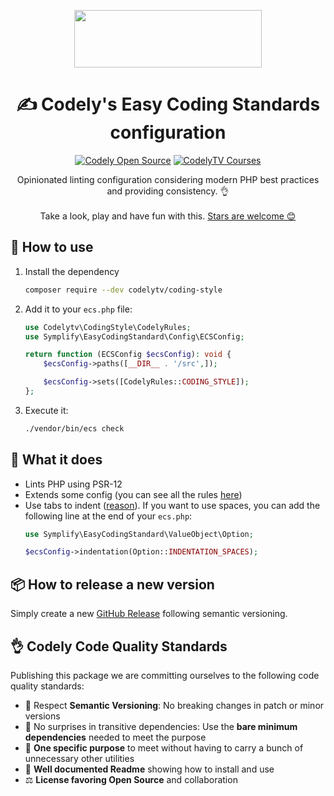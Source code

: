 <p align="center">
  <a href="https://codely.com">
    <img src="https://user-images.githubusercontent.com/10558907/170513882-a09eee57-7765-4ca4-b2dd-3c2e061fdad0.png" width="300px" height="92px"/>
  </a>
</p>

<h1 align="center">
  ✍️ Codely's Easy Coding Standards configuration
</h1>

<p align="center">
    <a href="https://github.com/CodelyTV"><img src="https://img.shields.io/badge/CodelyTV-OS-green.svg?style=flat-square" alt="Codely Open Source"/></a>
    <a href="https://pro.codely.com"><img src="https://img.shields.io/badge/CodelyTV-PRO-black.svg?style=flat-square" alt="CodelyTV Courses"/></a>
</p>

<p align="center">
  Opinionated linting configuration considering modern PHP best practices and providing consistency. 👌
  <br />
  <br />
  Take a look, play and have fun with this.
  <a href="https://github.com/CodelyTV/php-coding_style-codely/stargazers">Stars are welcome 😊</a>
</p>

## 👀 How to use

1. Install the dependency
    ```sh
    composer require --dev codelytv/coding-style
    ```
2. Add it to your `ecs.php` file:
    ```php
    use Codelytv\CodingStyle\CodelyRules;
    use Symplify\EasyCodingStandard\Config\ECSConfig;

    return function (ECSConfig $ecsConfig): void {
        $ecsConfig->paths([__DIR__ . '/src',]);

        $ecsConfig->sets([CodelyRules::CODING_STYLE]);
    };
    ```
3. Execute it:
    ```sh
    ./vendor/bin/ecs check
    ```

## 🤔 What it does

- Lints PHP using PSR-12
- Extends some config (you can see all the rules [here](src/coding_style.php))
- Use tabs to indent ([reason](https://www.youtube.com/watch?v=yD2T42zsP7c)). If you want to use spaces, you can add the
  following line at the end of your `ecs.php`:
    ```php
    use Symplify\EasyCodingStandard\ValueObject\Option;

	$ecsConfig->indentation(Option::INDENTATION_SPACES);
    ```

## 📦 How to release a new version

Simply create a new [GitHub Release](https://github.com/CodelyTV/php-coding_style-codely/releases/new) following
semantic versioning.

## 👌 Codely Code Quality Standards

Publishing this package we are committing ourselves to the following code quality standards:

- 🤝 Respect **Semantic Versioning**: No breaking changes in patch or minor versions
- 🤏 No surprises in transitive dependencies: Use the **bare minimum dependencies** needed to meet the purpose
- 🎯 **One specific purpose** to meet without having to carry a bunch of unnecessary other utilities
- 📖 **Well documented Readme** showing how to install and use
- ⚖️ **License favoring Open Source** and collaboration

